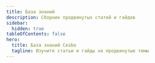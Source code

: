 ```yaml
---
title: База знаний
description: Сборник продвинутых статей и гайдов
sidebar:
  hidden: true
tableOfContents: false
hero:
  title: База знаний Cesbo
  tagline: Изучите статьи и гайды на продвинутые темы
---
```

